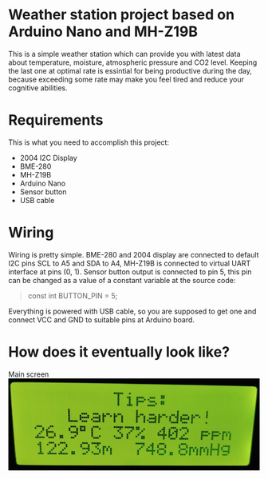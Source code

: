 # Weather station project based on Arduino Nano and MH-Z19B
This is a simple weather station which can provide you with latest data about temperature, moisture, atmospheric pressure and CO2 level. Keeping the last one at optimal rate is essintial for being productive during the day, because exceeding some rate may make you feel tired and reduce your cognitive abilities.
# Requirements
This is what you need to accomplish this project:
- 2004 I2C Display
- BME-280
- MH-Z19B
- Arduino Nano
- Sensor button
- USB cable
# Wiring
Wiring is pretty simple. BME-280 and 2004 display are connected to default I2C pins SCL to A5 and SDA to A4, MH-Z19B is connected to virtual UART interface at pins (0, 1). Sensor button output is connected to pin 5, this pin can be changed as a value of a constant variable at the source code:

> const int BUTTON_PIN = 5;

Everything is powered with USB cable, so you are supposed to get one and connect VCC and GND to suitable pins at Arduino board.
# How does it eventually look like?
Main screen
![Main screen](https://github.com/andyparkers/Weather-Station/blob/main/Images/IMG_20220729_201324_BURST1.jpg)
